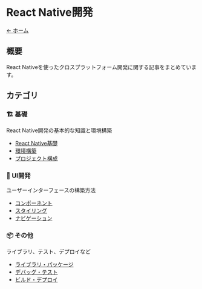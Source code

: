 # React Native開発

[← ホーム](/)

## 概要

React Nativeを使ったクロスプラットフォーム開発に関する記事をまとめています。

## カテゴリ

### 🏗️ 基礎
React Native開発の基本的な知識と環境構築

- [React Native基礎](./basics/fundamentals.md)
- [環境構築](./basics/setup.md)
- [プロジェクト構成](./basics/project-structure.md)

### 🎨 UI開発
ユーザーインターフェースの構築方法

- [コンポーネント](./ui/components.md)
- [スタイリング](./ui/styling.md)
- [ナビゲーション](./ui/navigation.md)

### 📦 その他
ライブラリ、テスト、デプロイなど

- [ライブラリ・パッケージ](./others/libraries.md)
- [デバッグ・テスト](./others/debug-test.md)
- [ビルド・デプロイ](./others/build-deploy.md) 